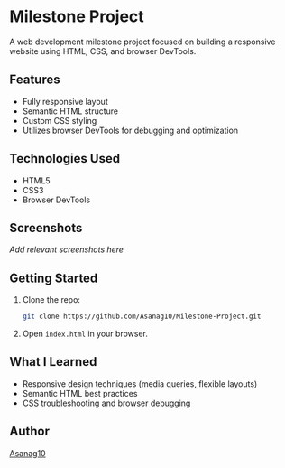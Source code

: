 # Milestone Project

A web development milestone project focused on building a responsive website using HTML, CSS, and browser DevTools.

## Features

- Fully responsive layout
- Semantic HTML structure
- Custom CSS styling
- Utilizes browser DevTools for debugging and optimization

## Technologies Used

- HTML5
- CSS3
- Browser DevTools

## Screenshots

_Add relevant screenshots here_

## Getting Started

1. Clone the repo:
   ```bash
   git clone https://github.com/Asanag10/Milestone-Project.git
   ```
2. Open `index.html` in your browser.

## What I Learned

- Responsive design techniques (media queries, flexible layouts)
- Semantic HTML best practices
- CSS troubleshooting and browser debugging

## Author

[Asanag10](https://github.com/Asanag10)
